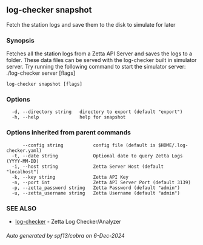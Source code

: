 ## log-checker snapshot

Fetch the station logs and save them to the disk to simulate for later

### Synopsis

Fetches all the station logs from a Zetta API Server and saves the logs to a folder.
These data files can be served with the log-checker built in simulator server. 
Try running the following command to start the simulator server:
	./log-checker server [flags]


```
log-checker snapshot [flags]
```

### Options

```
  -d, --directory string   directory to export (default "export")
  -h, --help               help for snapshot
```

### Options inherited from parent commands

```
      --config string           config file (default is $HOME/.log-checker.yaml)
  -t, --date string             Optional date to query Zetta Logs (YYYY-MM-DD)
  -i, --host string             Zetta Server Host (default "localhost")
  -k, --key string              Zetta API Key
  -n, --port int                Zetta API Server Port (default 3139)
  -p, --zetta_password string   Zetta Password (default "admin")
  -u, --zetta_username string   Zetta Username (default "admin")
```

### SEE ALSO

* [log-checker](log-checker.md)	 - Zetta Log Checker/Analyzer

###### Auto generated by spf13/cobra on 6-Dec-2024
